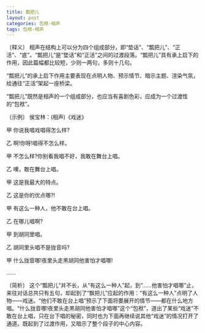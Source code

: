 ```yaml
---
title: 瓢把儿
layout: post
categories: 包袱-相声
tags: 包袱-相声
---
```


〔释义〕 相声在结构上可以分为四个组成部分，即“垫话”、“瓢把儿”、“正活”、“底”。“瓢把儿”是“垫话”和“正活”之间的过渡段落。“瓢把儿”具有承上启下的作用，因此篇幅都比较短，少则一两句，多则十几句。

“瓢把儿”的承上启下作用主要表现在点明人物、预示情节、暗示主题、渲染气氛，给通往“正活”架起一座桥梁。

“瓢把儿”既然是相声的一个组成部分，也应当有喜剧色彩，应成为一个过渡性的“包袱”。

〔示例〕 侯宝林：(相声)《戏迷》

甲 你说我唱戏唱得怎么样?

乙 啊!你呀!唱得不怎么样。

甲 不怎么样?你别看我唱不好，我敢在舞台上唱。

乙 噢，敢在舞台上唱。

甲 这是我最大的特点。

乙 这是你的优点哪?!

甲 有这么一种人，他不敢在台上唱。

乙 在哪儿唱啊?

甲 到胡同里唱。

乙 胡同里头唱不是拢音吗?

甲 什么拢音哪!夜里头走黑胡同他害怕才唱哪!

……

〔简析〕 这个“瓢把儿”并不长，从“有这么一种人”起，到“……他害怕才唱哪”止，来往对话总共只有五句，却起到了“飘把儿”应起的作用：“有这么一种人”点明了人物——戏迷。“他们不敢在台上唱”预示了下面将要展开的情节——都在什么地方唱。“什么拢音哪!夜里头走黑胡同他害怕才唱哪”这个“包袱”，道出了某些“戏迷”不敢在台上唱，只在台下唱的秘密，同时也为下面再继续说其他“戏迷”的情况打开了通道。既起到了过渡作用，又暗示了整个段子的中心内容。 